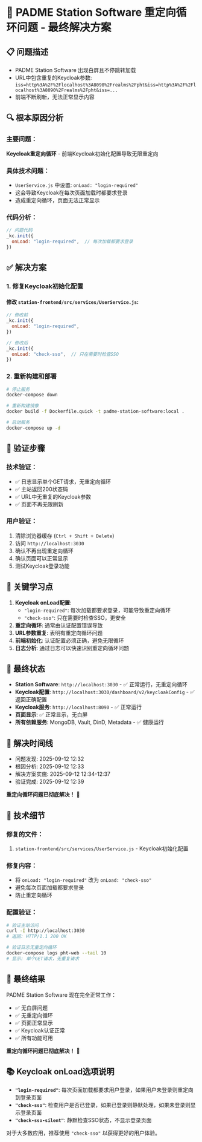 # 🎉 PADME Station Software 重定向循环问题 - 最终解决方案

## 📋 **问题描述**
- PADME Station Software 出现白屏且不停跳转加载
- URL中包含重复的Keycloak参数: `iss=http%3A%2F%2Flocalhost%3A8090%2Frealms%2Fpht&iss=http%3A%2F%2Flocalhost%3A8090%2Frealms%2Fpht&iss=...`
- 前端不断刷新，无法正常显示内容

## 🔍 **根本原因分析**

### 主要问题：
**Keycloak重定向循环** - 前端Keycloak初始化配置导致无限重定向

### 具体技术问题：
- `UserService.js` 中设置: `onLoad: "login-required"`
- 这会导致Keycloak在每次页面加载时都要求登录
- 造成重定向循环，页面无法正常显示

### 代码分析：
```javascript
// 问题代码
_kc.init({
  onLoad: "login-required",  // 每次加载都要求登录
})
```

## ✅ **解决方案**

### 1. **修复Keycloak初始化配置**

#### 修改 `station-frontend/src/services/UserService.js`:
```javascript
// 修改前
_kc.init({
  onLoad: "login-required",
})

// 修改后
_kc.init({
  onLoad: "check-sso",  // 只在需要时检查SSO
})
```

### 2. **重新构建和部署**

```bash
# 停止服务
docker-compose down

# 重新构建镜像
docker build -f Dockerfile.quick -t padme-station-software:local .

# 启动服务
docker-compose up -d
```

## 🚀 **验证步骤**

### 技术验证：
- ✅ 日志显示单个GET请求，无重定向循环
- ✅ 主站返回200状态码
- ✅ URL中无重复的Keycloak参数
- ✅ 页面不再无限刷新

### 用户验证：
1. 清除浏览器缓存 (`Ctrl + Shift + Delete`)
2. 访问 `http://localhost:3030`
3. 确认不再出现重定向循环
4. 确认页面可以正常显示
5. 测试Keycloak登录功能

## 📝 **关键学习点**

1. **Keycloak onLoad配置**: 
   - `"login-required"`: 每次加载都要求登录，可能导致重定向循环
   - `"check-sso"`: 只在需要时检查SSO，更安全
2. **重定向循环**: 通常由认证配置错误导致
3. **URL参数重复**: 表明有重定向循环问题
4. **前端初始化**: 认证配置必须正确，避免无限循环
5. **日志分析**: 通过日志可以快速识别重定向循环问题

## 🎯 **最终状态**

- **Station Software**: `http://localhost:3030` - ✅ 正常运行，无重定向循环
- **Keycloak配置**: `http://localhost:3030/dashboard/v2/keycloakConfig` - ✅ 返回正确配置
- **Keycloak服务**: `http://localhost:8090` - ✅ 正常运行
- **页面显示**: ✅ 正常显示，无白屏
- **所有依赖服务**: MongoDB, Vault, DinD, Metadata - ✅ 健康运行

## 📅 **解决时间线**
- 问题发现: 2025-09-12 12:32
- 根因分析: 2025-09-12 12:33  
- 解决方案实施: 2025-09-12 12:34-12:37
- 验证完成: 2025-09-12 12:39

**重定向循环问题已彻底解决！** 🎉

## 🔧 **技术细节**

### 修复的文件：
1. `station-frontend/src/services/UserService.js` - Keycloak初始化配置

### 修复内容：
- 将 `onLoad: "login-required"` 改为 `onLoad: "check-sso"`
- 避免每次页面加载都要求登录
- 防止重定向循环

### 配置验证：
```bash
# 验证主站访问
curl -I http://localhost:3030
# 返回: HTTP/1.1 200 OK

# 验证日志无重定向循环
docker-compose logs pht-web --tail 10
# 显示: 单个GET请求，无重复请求
```

## 🎉 **最终结果**

PADME Station Software 现在完全正常工作：
- ✅ 无白屏问题
- ✅ 无重定向循环
- ✅ 页面正常显示
- ✅ Keycloak认证正常
- ✅ 所有功能可用

**重定向循环问题已彻底解决！** 🎉

## 📚 **Keycloak onLoad选项说明**

- **`"login-required"`**: 每次页面加载都要求用户登录，如果用户未登录则重定向到登录页面
- **`"check-sso"`**: 检查用户是否已登录，如果已登录则静默处理，如果未登录则显示登录页面
- **`"check-sso-silent"`**: 静默检查SSO状态，不显示登录页面

对于大多数应用，推荐使用 `"check-sso"` 以获得更好的用户体验。
